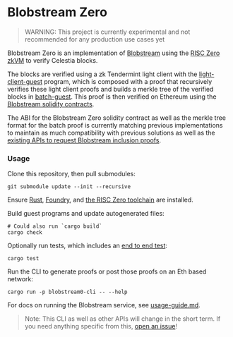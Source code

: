 # Blobstream Zero

> WARNING: This project is currently experimental and not recommended for any production use cases yet

Blobstream Zero is an implementation of [Blobstream](https://docs.celestia.org/developers/blobstream) using the [RISC Zero zkVM](https://www.risczero.com/) to verify Celestia blocks.

The blocks are verified using a zk Tendermint light client with the [light-client-guest](./light-client-guest/guest/src/main.rs) program, which is composed with a proof that recursively verifies these light client proofs and builds a merkle tree of the verified blocks in [batch-guest](./batch-guest/guest/src/main.rs). This proof is then verified on Ethereum using the [Blobstream solidity contracts](./contracts/src/).

The ABI for the Blobstream Zero solidity contract as well as the merkle tree format for the batch proof is currently matching previous implementations to maintain as much compatibility with previous solutions as well as the [existing APIs to request Blobstream inclusion proofs](https://docs.celestia.org/developers/blobstream-proof-queries#_1-data-root-inclusion-proof).

### Usage

Clone this repository, then pull submodules:

```console
git submodule update --init --recursive
```

Ensure [Rust](https://www.rust-lang.org/tools/install), [Foundry](https://book.getfoundry.sh/getting-started/installation), and [the RISC Zero toolchain](https://dev.risczero.com/api/zkvm/install) are installed.

Build guest programs and update autogenerated files:

```console
# Could also run `cargo build`
cargo check
```

Optionally run tests, which includes an [end to end test](./host/tests/e2e_test.rs):

```console
cargo test
```

Run the CLI to generate proofs or post those proofs on an Eth based network:

```console
cargo run -p blobstream0-cli -- --help
```

For docs on running the Blobstream service, see [usage-guide.md](./usage-guide.md).

> Note: This CLI as well as other APIs will change in the short term. If you need anything specific from this, [open an issue](https://github.com/risc0/blobstream0/issues/new)!